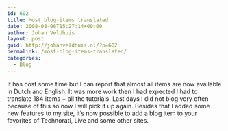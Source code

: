 ```yaml
---
id: 602
title: Most blog-items translated
date: 2008-08-06T15:27:14+00:00
author: Johan Veldhuis
layout: post
guid: http://johanveldhuis.nl/?p=602
permalink: /most-blog-items-translated/
categories:
  - Blog
---
```

It has cost some time but I can report that almost all items are now available in Dutch and English. It was more work then I had expected I had to translate 184 items + all the tutorials. Last days I did not blog very often because of this so now I will pick it up again. Besides that I added some new features to my site, it&#8217;s now possible to add a blog item to your favorites of Technorati, Live and some other sites.